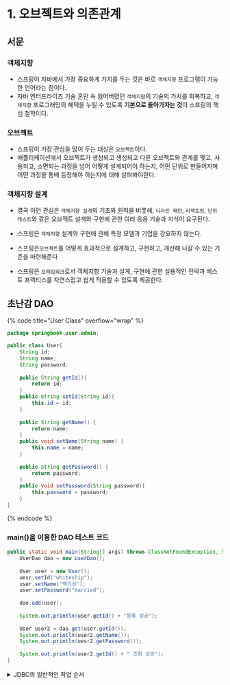 # 1. 오브젝트와 의존관계

## 서문

### 객체지향

* 스프링이 자바에서 가장 중요하게 가치를 두는 것은 바로 `객체지향` 프로그램이 가능한 언어라는 점이다.
* 자바 엔터프라이즈 기술 혼란 속 잃어버렸던 `객체지향`의 기술의 가치를 회복하고, `객체지향` 프로그래밍의 혜택을 누릴 수 있도록 **기본으로 돌아가자는 것**이 스프링의 핵심 철학이다.

### 오브젝트

* 스프링이 가장 관심을 많이 두는 대상은 `오브젝트`이다.
* 애플리케이션에서 오브젝트가 생성되고 생성되고 다른 오브젝트와 관계를 맺고, 사용되고, 소면되는 과정을 넘어 어떻게 설계되어야 하는지, 어떤 단위로 만들어지며 어떤 과정을 통배 등장해야 하는지에 대해 살펴봐야한다.

### 객체지향 설계

* 결국 이런 관심은 `객체지향 설계`의 기초와 원칙을 비롯해, `디자인 패턴`, `리팩토링`, `단위 테스트`와 같은 오브젝트 설계와 구현에 관한 여러 응용 기술과 지식이 요구된다.



* 스프링은 `객체지향` 설계와 구현에 관해 특정 모델과 기업을 강요하지 않는다.
* 스프링은`오브젝트`를 어떻게 효과적으로 설계하고, 구현하고, 개선해 나갈 수 있는 기준을 마련해준다
* 스프링은 `프레임워크`로서    객체지향 기술과 설계, 구현에 관한 실용적인 전략과 베스트 프랙티스를 자연스럽고 쉽게 적용할 수 있도록 제공한다.



## 초난감 DAO

{% code title="User Class" overflow="wrap" %}
```java
package springbook.user.admin;

public class User{
    String id;
    String name;
    String password;
    
    public String getId(){
        return id;
    }
    public String setId(String id){
        this.id = id;
    }
    
    public String getName() {
        return name;
    }
    public void setName(String name) {
        this.name = name;
    }
    
    public String getPassword() {
        return password;
    }
    public void setPassword(String password){
        this.password = password;
    }
}
```
{% endcode %}



### main()을 이용한 DAO 테스트 코드

```java
public static void main(String[] args) throws ClassNotFoundException, SQLException {
    UserDao dao = new UserDao();
    
    User user = new User();
    uesr.setId("whiteship");
    user.setName("백기선");
    user.setPassword("married");
    
    dao.add(user);
    
    System.out.println(user.getId() + "등록 성공");
    
    User user2 = dao.get(user.getId());
    System.out.println(user2.getName());
    System.out.println(uesr2.getPassword());
    
    System.out.println(user2.getId() + " 조회 성공");
}
```





<details>

<summary>JDBC의 일반적인 작업 순서</summary>

1. DB 연결을 위한 Connection을 가져온다.
2. SQL을 담은 Statement를 만든다. (또는  PreparedStatement)
3. 만들어진 Statement 실행
4. 조회일 경우 SQL 쿼리의 실행 결과를 ResultSet으로 받아 정보를 저장할 오브젝트로 옮겨준다.
5. 작업 중 생성된 Connection, Statement, ResultSet같은 리소스는 작업 후에 닫아준다.
6. 예외 발생 - JDBC API가 생성하는 Exception을 잡아 직접 처리하거나, 메소드에 throws를 선언해 메소드 밖으로 던지게 한다.

</details>







